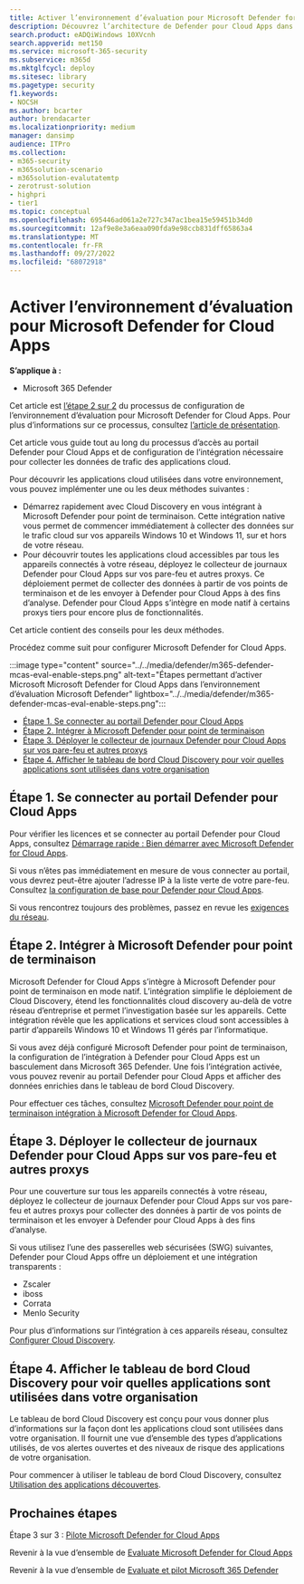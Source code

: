 ```yaml
---
title: Activer l’environnement d’évaluation pour Microsoft Defender for Cloud Apps
description: Découvrez l’architecture de Defender pour Cloud Apps dans Microsoft Defender pour Office 365 et comprenez les interactions entre les produits Microsoft 365 Defender.
search.product: eADQiWindows 10XVcnh
search.appverid: met150
ms.service: microsoft-365-security
ms.subservice: m365d
ms.mktglfcycl: deploy
ms.sitesec: library
ms.pagetype: security
f1.keywords:
- NOCSH
ms.author: bcarter
author: brendacarter
ms.localizationpriority: medium
manager: dansimp
audience: ITPro
ms.collection:
- m365-security
- m365solution-scenario
- m365solution-evalutatemtp
- zerotrust-solution
- highpri
- tier1
ms.topic: conceptual
ms.openlocfilehash: 695446ad061a2e727c347ac1bea15e59451b34d0
ms.sourcegitcommit: 12af9e8e3a6eaa090fda9e98ccb831dff65863a4
ms.translationtype: MT
ms.contentlocale: fr-FR
ms.lasthandoff: 09/27/2022
ms.locfileid: "68072918"
---
```

# <a name="enable-the-evaluation-environment-for-microsoft-defender-for-cloud-apps"></a>Activer l’environnement d’évaluation pour Microsoft Defender for Cloud Apps

**S’applique à :**

- Microsoft 365 Defender

Cet article est [l’étape 2 sur 2](eval-defender-mcas-overview.md) du processus de configuration de l’environnement d’évaluation pour Microsoft Defender for Cloud Apps. Pour plus d’informations sur ce processus, consultez [l’article de présentation](eval-defender-mcas-overview.md).

Cet article vous guide tout au long du processus d’accès au portail Defender pour Cloud Apps et de configuration de l’intégration nécessaire pour collecter les données de trafic des applications cloud.

Pour découvrir les applications cloud utilisées dans votre environnement, vous pouvez implémenter une ou les deux méthodes suivantes :

- Démarrez rapidement avec Cloud Discovery en vous intégrant à Microsoft Defender pour point de terminaison. Cette intégration native vous permet de commencer immédiatement à collecter des données sur le trafic cloud sur vos appareils Windows 10 et Windows 11, sur et hors de votre réseau.
- Pour découvrir toutes les applications cloud accessibles par tous les appareils connectés à votre réseau, déployez le collecteur de journaux Defender pour Cloud Apps sur vos pare-feu et autres proxys. Ce déploiement permet de collecter des données à partir de vos points de terminaison et de les envoyer à Defender pour Cloud Apps à des fins d’analyse. Defender pour Cloud Apps s’intègre en mode natif à certains proxys tiers pour encore plus de fonctionnalités.

Cet article contient des conseils pour les deux méthodes.

Procédez comme suit pour configurer Microsoft Defender for Cloud Apps.

:::image type="content" source="../../media/defender/m365-defender-mcas-eval-enable-steps.png" alt-text="Étapes permettant d’activer Microsoft Microsoft Defender for Cloud Apps dans l’environnement d’évaluation Microsoft Defender" lightbox="../../media/defender/m365-defender-mcas-eval-enable-steps.png":::

- [Étape 1. Se connecter au portail Defender pour Cloud Apps](#step-1)
- [Étape 2. Intégrer à Microsoft Defender pour point de terminaison](#step-2)
- [Étape 3. Déployer le collecteur de journaux Defender pour Cloud Apps sur vos pare-feu et autres proxys](#step-3)
- [Étape 4. Afficher le tableau de bord Cloud Discovery pour voir quelles applications sont utilisées dans votre organisation](#step-4)

<a name="step-1"></a>

## <a name="step-1-connect-to-the-defender-for-cloud-apps-portal"></a>Étape 1. Se connecter au portail Defender pour Cloud Apps

Pour vérifier les licences et se connecter au portail Defender pour Cloud Apps, consultez [Démarrage rapide : Bien démarrer avec Microsoft Defender for Cloud Apps](/cloud-app-security/getting-started-with-cloud-app-security).

Si vous n’êtes pas immédiatement en mesure de vous connecter au portail, vous devrez peut-être ajouter l’adresse IP à la liste verte de votre pare-feu. Consultez [la configuration de base pour Defender pour Cloud Apps](/cloud-app-security/general-setup).

Si vous rencontrez toujours des problèmes, passez en revue les [exigences du réseau](/cloud-app-security/network-requirements).

<a name="step-2"></a>

## <a name="step-2-integrate-with-microsoft-defender-for-endpoint"></a>Étape 2. Intégrer à Microsoft Defender pour point de terminaison

Microsoft Defender for Cloud Apps s’intègre à Microsoft Defender pour point de terminaison en mode natif. L’intégration simplifie le déploiement de Cloud Discovery, étend les fonctionnalités cloud discovery au-delà de votre réseau d’entreprise et permet l’investigation basée sur les appareils. Cette intégration révèle que les applications et services cloud sont accessibles à partir d’appareils Windows 10 et Windows 11 gérés par l’informatique.

Si vous avez déjà configuré Microsoft Defender pour point de terminaison, la configuration de l’intégration à Defender pour Cloud Apps est un basculement dans Microsoft 365 Defender. Une fois l’intégration activée, vous pouvez revenir au portail Defender pour Cloud Apps et afficher des données enrichies dans le tableau de bord Cloud Discovery.

Pour effectuer ces tâches, consultez [Microsoft Defender pour point de terminaison intégration à Microsoft Defender for Cloud Apps](/cloud-app-security/mde-integration).

<a name="step-3"></a>

## <a name="step-3-deploy-the-defender-for-cloud-apps-log-collector-on-your-firewalls-and-other-proxies"></a>Étape 3. Déployer le collecteur de journaux Defender pour Cloud Apps sur vos pare-feu et autres proxys

Pour une couverture sur tous les appareils connectés à votre réseau, déployez le collecteur de journaux Defender pour Cloud Apps sur vos pare-feu et autres proxys pour collecter des données à partir de vos points de terminaison et les envoyer à Defender pour Cloud Apps à des fins d’analyse.

Si vous utilisez l’une des passerelles web sécurisées (SWG) suivantes, Defender pour Cloud Apps offre un déploiement et une intégration transparents :

- Zscaler
- iboss
- Corrata
- Menlo Security

Pour plus d’informations sur l’intégration à ces appareils réseau, consultez [Configurer Cloud Discovery](/cloud-app-security/set-up-cloud-discovery).

<a name="step-4"></a>

## <a name="step-4-view-the-cloud-discovery-dashboard-to-see-what-apps-are-being-used-in-your-organization"></a>Étape 4. Afficher le tableau de bord Cloud Discovery pour voir quelles applications sont utilisées dans votre organisation

Le tableau de bord Cloud Discovery est conçu pour vous donner plus d’informations sur la façon dont les applications cloud sont utilisées dans votre organisation. Il fournit une vue d’ensemble des types d’applications utilisés, de vos alertes ouvertes et des niveaux de risque des applications de votre organisation.

Pour commencer à utiliser le tableau de bord Cloud Discovery, consultez [Utilisation des applications découvertes](/cloud-app-security/discovered-apps).

## <a name="next-steps"></a>Prochaines étapes

Étape 3 sur 3 : [Pilote Microsoft Defender for Cloud Apps](eval-defender-mcas-pilot.md)

Revenir à la vue d’ensemble de [Evaluate Microsoft Defender for Cloud Apps](eval-defender-mcas-overview.md)

Revenir à la vue d’ensemble de [Evaluate et pilot Microsoft 365 Defender](eval-overview.md)
